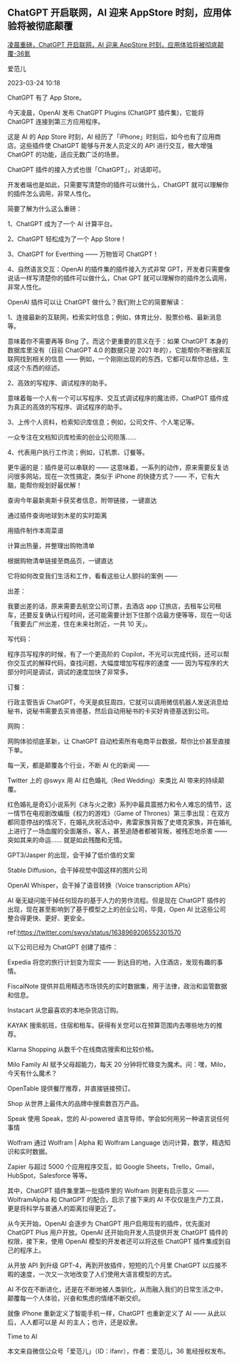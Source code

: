 ## ChatGPT 开启联网，AI 迎来 AppStore 时刻，应用体验将被彻底颠覆

[凌晨重磅，ChatGPT 开启联网，AI 迎来 AppStore 时刻，应用体验将被彻底颠覆-36氪](https://36kr.com/p/2184809710043265)

爱范儿

2023-03-24 10:18

ChatGPT 有了 App Store。

今天凌晨，OpenAI 发布 ChatGPT Plugins (ChatGPT 插件集)，它能将 ChatGPT 连接到第三方应用程序。

这是 AI 的 App Store 时刻，AI 经历了「iPhone」时刻后，如今也有了应用商店。这些插件使 ChatGPT 能够与开发人员定义的 API 进行交互，极大增强 ChatGPT 的功能，适应无数广泛的场景。

ChatGPT 插件的接入方式也很「ChatGPT」，对话即可。

开发者端也是如此，只需要写清楚你的插件可以做什么，ChatGPT 就可以理解你的插件怎么调用，非常人性化。

简要了解为什么这么重磅：

1、ChatGPT 成为了一个 AI 计算平台。

2、ChatGPT 轻松成为了一个 App Store！

3、ChatGPT for Everthing —— 万物皆可 ChatGPT！

4、自然语言交互：OpenAI 的插件集的插件接入方式非常 GPT，开发者只需要像说话一样写清楚你的插件可以做什么，Chat GPT 就可以理解你的插件怎么调用，非常人性化。

OpenAI 插件可以让 ChatGPT 做什么？我们附上它的简要解读：

1、连接最新的互联网，检索实时信息；例如，体育比分、股票价格、最新消息等。

意味着你不需要再等 Bing 了。而这个更重要的意义在于：如果 ChatGPT 本身的数据库里没有（目前 ChatGPT 4.0 的数据只是 2021 年的），它能帮你不断搜索互联网找到相关的信息 —— 例如，一个刚刚出现的的东西，它都可以帮你总结，生成这个东西的综述。

2、高效的写程序、调试程序的助手。

意味着每一个人有一个可以写程序、交互式调试程序的魔法师，ChatPGT 插件成为真正的高效的写程序、调试程序的助手。

3、上传个人资料，检索知识库信息；例如，公司文件、个人笔记等。

一众专注在文档知识库检索的创业公司陨落......

4、代表用户执行工作流；例如，订机票、订餐等。

更牛逼的是：插件是可以串联的 —— 这意味着，一系列的动作，原来需要反复访问很多网站，现在一次性搞定，类似于 iPhone 的快捷方式？—— 不，它有大脑，能帮你规划好最优解！

查询今年最新奥斯卡获奖者信息，附带链接，一键直达

通过插件查询地球到木星的实时距离

用插件制作本周菜谱

计算出热量，并整理出购物清单

根据购物清单链接至商品页，一键直达

它将如何改变我们生活和工作，看看这些让人颤抖的案例 ——

出差：

我要出差的话，原来需要去航空公司订票，去酒店 app 订旅店，去租车公司租车，还要反复确认行程时间，还可能需要计划下住那个店最方便等等，现在一句话「我要去广州出差，住在未来社附近，一共 10 天」。

写代码：

程序员写程序的时候，有了一个更高阶的 Copilot，不光可以完成代码，还可以帮你交互式的解释代码，查找问题，大幅度增加写程序的速度 —— 因为写程序的大部分时间是调试，调试的速度加快了非常多。

订餐：

行政主管告诉 ChatGPT，今天是疯狂周四，它就可以调用微信机器人发送消息给秘书，说秘书需要去买肯德基，然后自动用秘书的卡买好肯德基送到公司。

网购：

网购体验彻底革新，让 ChatGPT 自动检索所有电商平台数据，帮你比价甚至直接下单。

每一天，都是颠覆各个行业，不断 AI 化的新闻 ——

Twitter 上的 @swyx 用 AI 红色婚礼（Red Wedding）来类比 AI 带来的持续颠覆。

红色婚礼是奇幻小说系列《冰与火之歌》系列中最具震撼力和令人难忘的情节，这一情节在电视剧改编版《权力的游戏》（Game of Thrones）第三季出现：在双方都同意停战的情况下，在婚礼庆祝活动中，弗雷家族背叛了史塔克家族，并在婚礼上进行了一场血腥的全面屠杀，客人，甚至追随者都被背叛，被残忍地杀害 —— 突如其来的命运...... 就是如此残酷和无情。

GPT3/Jasper 的出现，会干掉了低价值的文案

Stable Diffusion，会干掉视觉中国这样的图片公司

OpenAI Whisper，会干掉了语音转换（Voice transcription APIs）

AI 毫无疑问能干掉任何现存的基于人力的劳作流程。但是现在 ChatGPT 插件的出现，现在甚至影响到了基于模型之上的创业公司，毕竟，Open AI 比这些公司整合得更快、更好、更安全。

ref:https://twitter.com/swyx/status/1638969206552301570

以下公司已经为 ChatGPT 创建了插件：

Expedia 将您的旅行计划变为现实 —— 到达目的地，入住酒店，发现有趣的事情。

FiscalNote 提供并启用精选市场领先的实时数据集，用于法律，政治和监管数据和信息。

Instacart 从您最喜欢的本地杂货店订购。

KAYAK 搜索航班，住宿和租车。获得有关您可以在预算范围内去哪些地方的推荐。

Klarna Shopping 从数千个在线商店搜索和比较价格。

Milo Family AI 赋予父母超能力，每天 20 分钟将忙碌变为魔术。问：嘿，Milo，今天有什么魔术？

OpenTable 提供餐厅推荐，并直接链接预订。

Shop 从世界上最伟大的品牌中搜索数百万产品。

Speak 使用 Speak，您的 AI-powered 语言导师，学会如何用另一种语言说任何事情

Wolfram 通过 Wolfram | Alpha 和 Wolfram Language 访问计算，数学，精选知识和实时数据。

Zapier 与超过 5000 个应用程序交互，如 Google Sheets，Trello，Gmail，HubSpot，Salesforce 等等。

其中，ChatGPT 插件集里第一批插件里的 Wolfram 则更有启示意义 ——　WolframAlpha 和 ChatGPT 的配合，启示了接下来的 AI 不仅仅是生产力工具，更是将科学与普通人的距离拉得更近了。

从今天开始，OpenAI 会逐步为 ChatGPT 用户启用现有的插件，优先面对 ChatGPT Plus 用户开放。OpenAI 还开始向开发人员提供开发 ChatGPT 插件的权限，接下来，使用 OpenAI 模型的开发者还可以将这些 ChatGPT 插件集成到自己的程序上。

从开放 API 到升级 GPT-4，再到开放插件，短短的几个月里 ChatGPT 以应接不暇的速度，一次又一次地改变了人们使用大语言模型的方式。

AI 不仅在不断进化，还是在不断地被人类驯化，从而融入我们的日常生活之中，颠覆每一个人体验，兴奋和焦虑的情绪不断交织。

就像 iPhone 重新定义了智能手机一样，ChatGPT 也重新定义了 AI —— 从此以后，人人都可以是 AI 的主人；也许，还是奴隶。

Time to AI

本文来自微信公众号「爱范儿」（ID：ifanr），作者：爱范儿，36 氪经授权发布。